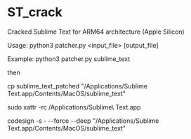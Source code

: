 # ST_crack
Cracked Sublime Text for ARM64 architecture (Apple Silicon)

Usage: python3 patcher.py <input_file> [output_file]

Example:
python3 patcher.py sublime_text

then

cp sublime_text_patched "/Applications/Sublime Text.app/Contents/MacOS/sublime_text"

sudo xattr -rc /Applications/Sublime\ Text.app

codesign -s - --force --deep "/Applications/Sublime Text.app/Contents/MacOS/sublime_text"
